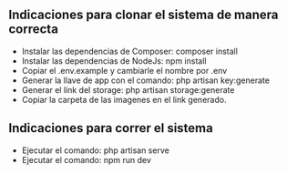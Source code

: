 ## Indicaciones para clonar el sistema de manera correcta
- Instalar las dependencias de Composer: composer install
- Instalar las dependencias de NodeJs: npm install
- Copiar el .env.example y cambiarle el nombre por .env
- Generar la llave de app con el comando: php artisan key:generate
- Generar el link del storage:  php artisan storage:generate
- Copiar la carpeta de las imagenes en el link generado.


## Indicaciones para correr el sistema
- Ejecutar el comando: php artisan serve
- Ejecutar el comando: npm run dev
